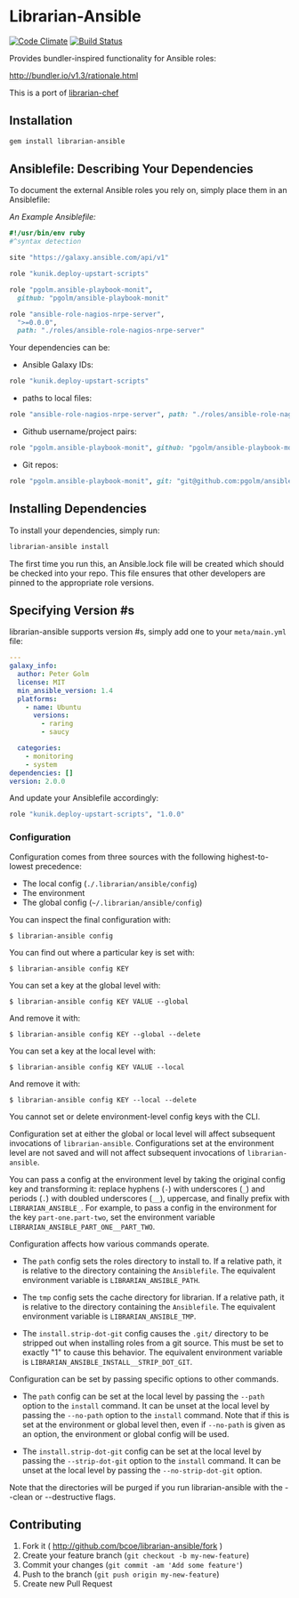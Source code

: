 Librarian-Ansible
=================

[![Code Climate](https://codeclimate.com/github/bcoe/librarian-ansible.png)](https://codeclimate.com/github/bcoe/librarian-ansible)
[![Build Status](https://travis-ci.org/bcoe/librarian-ansible.png)](https://travis-ci.org/bcoe/librarian-ansible)

Provides bundler-inspired functionality for Ansible roles:

http://bundler.io/v1.3/rationale.html

This is a port of [librarian-chef](https://github.com/applicationsonline/librarian-chef)

Installation
------------

```bash
gem install librarian-ansible
```

Ansiblefile: Describing Your Dependencies
---------------------------------------------

To document the external Ansible roles you rely on, simply place them in an Ansiblefile:

_An Example Ansiblefile:_

```ruby
#!/usr/bin/env ruby
#^syntax detection

site "https://galaxy.ansible.com/api/v1"

role "kunik.deploy-upstart-scripts"

role "pgolm.ansible-playbook-monit",
  github: "pgolm/ansible-playbook-monit"

role "ansible-role-nagios-nrpe-server",
  ">=0.0.0",
  path: "./roles/ansible-role-nagios-nrpe-server"
```

Your dependencies can be:

* Ansible Galaxy IDs:

```ruby
role "kunik.deploy-upstart-scripts"
```

* paths to local files:

```ruby
role "ansible-role-nagios-nrpe-server", path: "./roles/ansible-role-nagios-nrpe-server"
```

* Github username/project pairs:

```ruby
role "pgolm.ansible-playbook-monit", github: "pgolm/ansible-playbook-monit"
```

* Git repos:

```ruby
role "pgolm.ansible-playbook-monit", git: "git@github.com:pgolm/ansible-playbook-monit.git"
```

Installing Dependencies
-----------------------

To install your dependencies, simply run:

```bash
librarian-ansible install
```

The first time you run this, an Ansible.lock file will be created which should be checked into your repo. This file ensures that other developers are pinned to the appropriate role versions.

Specifying Version #s
-------------

librarian-ansible supports version #s, simply add one to your `meta/main.yml` file:

```yml
---
galaxy_info:
  author: Peter Golm
  license: MIT
  min_ansible_version: 1.4
  platforms:
    - name: Ubuntu
      versions:
        - raring
        - saucy

  categories:
    - monitoring
    - system
dependencies: []
version: 2.0.0
```

And update your Ansiblefile accordingly:

```ruby
role "kunik.deploy-upstart-scripts", "1.0.0"
```

### Configuration

Configuration comes from three sources with the following highest-to-lowest
precedence:

* The local config (`./.librarian/ansible/config`)
* The environment
* The global config (`~/.librarian/ansible/config`)

You can inspect the final configuration with:

    $ librarian-ansible config

You can find out where a particular key is set with:

    $ librarian-ansible config KEY

You can set a key at the global level with:

    $ librarian-ansible config KEY VALUE --global

And remove it with:

    $ librarian-ansible config KEY --global --delete

You can set a key at the local level with:

    $ librarian-ansible config KEY VALUE --local

And remove it with:

    $ librarian-ansible config KEY --local --delete

You cannot set or delete environment-level config keys with the CLI.

Configuration set at either the global or local level will affect subsequent
invocations of `librarian-ansible`. Configurations set at the environment level are
not saved and will not affect subsequent invocations of `librarian-ansible`.

You can pass a config at the environment level by taking the original config key
and transforming it: replace hyphens (`-`) with underscores (`_`) and periods
(`.`) with doubled underscores (`__`), uppercase, and finally prefix with
`LIBRARIAN_ANSIBLE_`. For example, to pass a config in the environment for the key
`part-one.part-two`, set the environment variable
`LIBRARIAN_ANSIBLE_PART_ONE__PART_TWO`.

Configuration affects how various commands operate.

* The `path` config sets the roles directory to install to. If a relative
  path, it is relative to the directory containing the `Ansiblefile`. The
  equivalent environment variable is `LIBRARIAN_ANSIBLE_PATH`.

* The `tmp` config sets the cache directory for librarian. If a relative
  path, it is relative to the directory containing the `Ansiblefile`. The
  equivalent environment variable is `LIBRARIAN_ANSIBLE_TMP`.

* The `install.strip-dot-git` config causes the `.git/` directory to be stripped
  out when installing roles from a git source. This must be set to exactly
  "1" to cause this behavior. The equivalent environment variable is
  `LIBRARIAN_ANSIBLE_INSTALL__STRIP_DOT_GIT`.

Configuration can be set by passing specific options to other commands.

* The `path` config can be set at the local level by passing the `--path` option
  to the `install` command. It can be unset at the local level by passing the
  `--no-path` option to the `install` command. Note that if this is set at the
  environment or global level then, even if `--no-path` is given as an option,
  the environment or global config will be used.

* The `install.strip-dot-git` config can be set at the local level by passing
  the `--strip-dot-git` option to the `install` command. It can be unset at the
  local level by passing the `--no-strip-dot-git` option.

Note that the directories will be purged if you run librarian-ansible with the
--clean or --destructive flags.

## Contributing

1. Fork it ( http://github.com/bcoe/librarian-ansible/fork )
2. Create your feature branch (`git checkout -b my-new-feature`)
3. Commit your changes (`git commit -am 'Add some feature'`)
4. Push to the branch (`git push origin my-new-feature`)
5. Create new Pull Request
